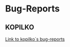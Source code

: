 # Bug-Reports

## KOPILKO 

[Link to kopilko`s bug-reports](https://drive.google.com/drive/folders/1jFM4jbAqh7KCQHan-ts1DHTw_hZTQd0o?usp=share_link)
